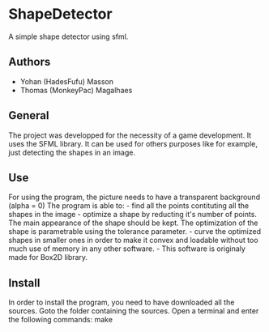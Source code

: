 # ShapeDetector
A simple shape detector using sfml.

## Authors
- Yohan (HadesFufu) Masson
- Thomas (MonkeyPac) Magalhaes

## General
The project was developped for the necessity of a game development.
It uses the SFML library. 
It can be used for others purposes like for example, just detecting the shapes in an image.

## Use
For using the program, the picture needs to have a transparent background (alpha = 0)
The program is able to:
	- find all the points contituting all the shapes in the image
	- optimize a shape by reducting it's number of points. The main 
	  appearance of the shape should be kept. The optimization of the shape 
	  is parametrable using the tolerance parameter.
	- curve the optimized shapes in smaller ones in order to make it convex
	  and loadable without too much use of memory in any other software.
	- This software is originaly made for Box2D library.

## Install
In order to install the program, you need to have downloaded all the sources.
Goto the folder containing the sources.
Open a terminal and enter the following commands:
	make
